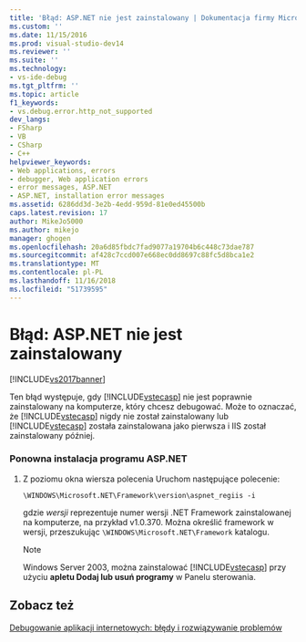 ```yaml
---
title: 'Błąd: ASP.NET nie jest zainstalowany | Dokumentacja firmy Microsoft'
ms.custom: ''
ms.date: 11/15/2016
ms.prod: visual-studio-dev14
ms.reviewer: ''
ms.suite: ''
ms.technology:
- vs-ide-debug
ms.tgt_pltfrm: ''
ms.topic: article
f1_keywords:
- vs.debug.error.http_not_supported
dev_langs:
- FSharp
- VB
- CSharp
- C++
helpviewer_keywords:
- Web applications, errors
- debugger, Web application errors
- error messages, ASP.NET
- ASP.NET, installation error messages
ms.assetid: 6286dd3d-3e2b-4edd-959d-81e0ed45500b
caps.latest.revision: 17
author: MikeJo5000
ms.author: mikejo
manager: ghogen
ms.openlocfilehash: 20a6d85fbdc7fad9077a19704b6c448c73dae787
ms.sourcegitcommit: af428c7ccd007e668ec0dd8697c88fc5d8bca1e2
ms.translationtype: MT
ms.contentlocale: pl-PL
ms.lasthandoff: 11/16/2018
ms.locfileid: "51739595"
---
```

# <a name="error-aspnet-not-installed"></a>Błąd: ASP.NET nie jest zainstalowany
[!INCLUDE[vs2017banner](../includes/vs2017banner.md)]

Ten błąd występuje, gdy [!INCLUDE[vstecasp](../includes/vstecasp-md.md)] nie jest poprawnie zainstalowany na komputerze, który chcesz debugować. Może to oznaczać, że [!INCLUDE[vstecasp](../includes/vstecasp-md.md)] nigdy nie został zainstalowany lub [!INCLUDE[vstecasp](../includes/vstecasp-md.md)] została zainstalowana jako pierwsza i IIS został zainstalowany później.  
  
### <a name="to-reinstall-aspnet"></a>Ponowna instalacja programu ASP.NET  
  
1.  Z poziomu okna wiersza polecenia Uruchom następujące polecenie:  
  
    ```  
    \WINDOWS\Microsoft.NET\Framework\version\aspnet_regiis -i  
    ```  
  
     gdzie *wersji* reprezentuje numer wersji .NET Framework zainstalowanej na komputerze, na przykład v1.0.370. Można określić framework w wersji, przeszukując `\WINDOWS\Microsoft.NET\Framework` katalogu.  
  
    > [!NOTE]
    >  Windows Server 2003, można zainstalować [!INCLUDE[vstecasp](../includes/vstecasp-md.md)] przy użyciu **apletu Dodaj lub usuń programy** w Panelu sterowania.  
  
## <a name="see-also"></a>Zobacz też  
 [Debugowanie aplikacji internetowych: błędy i rozwiązywanie problemów](../debugger/debugging-web-applications-errors-and-troubleshooting.md)



